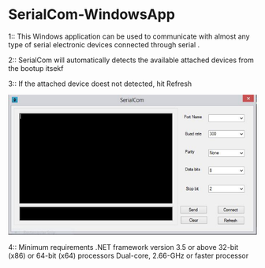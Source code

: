 # SerialCom-WindowsApp
1:: This Windows application can be used to communicate with almost any type of serial electronic devices connected through serial .

2:: SerialCom will automatically detects the available attached devices from the bootup itsekf

3:: If the attached device doest not detected, hit Refresh

![Screenshot](SerialCom.JPG)


4:: Minimum requirements
    .NET framework version 3.5 or above
    32-bit (x86) or 64-bit (x64) processors
    Dual-core, 2.66-GHz or faster processor
    
